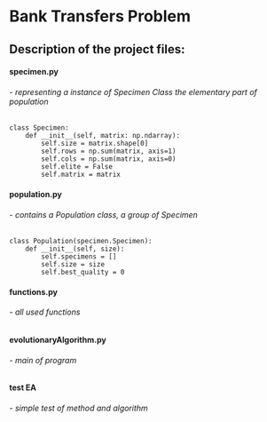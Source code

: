 # Bank Transfers Problem

## Description of the project files:
#### specimen.py 
###### - representing a instance of Specimen Class the elementary part of population
```
class Specimen:
    def __init__(self, matrix: np.ndarray):
        self.size = matrix.shape[0]
        self.rows = np.sum(matrix, axis=1)
        self.cols = np.sum(matrix, axis=0)
        self.elite = False
        self.matrix = matrix
```
#### population.py
###### - contains a Population class, a group of Specimen
```
class Population(specimen.Specimen):
    def __init__(self, size):
        self.specimens = []
        self.size = size
        self.best_quality = 0
```
#### functions.py 
###### - all used functions
#### evolutionaryAlgorithm.py
###### - main of program
#### test EA
###### - simple test of method and algorithm